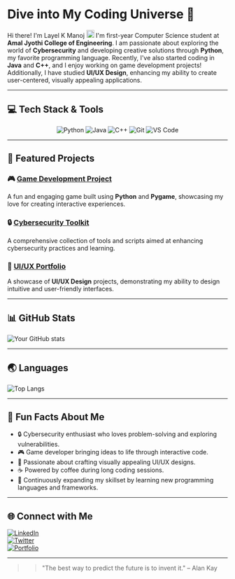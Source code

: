 # Dive into My Coding Universe 🚀

Hi there! I'm Layel K Manoj <img src="https://media.giphy.com/media/hvRJCLFzcasrR4ia7z/giphy.gif" width="18px"> I'm first-year Computer Science student at <STRONG>Amal Jyothi College of Engineering</strong>. I am passionate about exploring the world of **Cybersecurity** and developing creative solutions through **Python**, my favorite programming language. Recently, I've also started coding in **Java** and **C++**, and I enjoy working on game development projects! Additionally, I have studied **UI/UX Design**, enhancing my ability to create user-centered, visually appealing applications.

---

## 💻 Tech Stack & Tools
<div align="center">
  
![Python](https://img.shields.io/badge/Python-3776AB?style=for-the-badge&logo=python&logoColor=white)  ![Java](https://img.shields.io/badge/Java-ED8B00?style=for-the-badge&logo=java&logoColor=white) ![C++](https://img.shields.io/badge/C++-00599C?style=for-the-badge&logo=c%2B%2B&logoColor=white) ![Git](https://img.shields.io/badge/Git-F05032?style=for-the-badge&logo=git&logoColor=white) ![VS Code](https://img.shields.io/badge/VS%20Code-007ACC?style=for-the-badge&logo=visual-studio-code&logoColor=white) 


</div>


---

## 🎨 Featured Projects

### 🎮 [Game Development Project](https://github.com/LAYELKMANOJ)
A fun and engaging game built using **Python** and **Pygame**, showcasing my love for creating interactive experiences. 

### 🔒 [Cybersecurity Toolkit](https://github.com/LAYELKMANOJ)
A comprehensive collection of tools and scripts aimed at enhancing cybersecurity practices and learning.

### 🎨 [UI/UX Portfolio](https://github.com/LAYELKMANOJ)
A showcase of **UI/UX Design** projects, demonstrating my ability to design intuitive and user-friendly interfaces.

---

## 📊 GitHub Stats

![Your GitHub stats](https://github-readme-stats.vercel.app/api?username=LAYELKMANOJ&show_icons=true&theme=merko)


---

## 🌏 Languages

![Top Langs](https://github-readme-stats.vercel.app/api/top-langs/?username=LAYELKMANOJ&layout=compact&theme=merko)


---

## 🌟 Fun Facts About Me

- 🔒 Cybersecurity enthusiast who loves problem-solving and exploring vulnerabilities.  
- 🎮 Game developer bringing ideas to life through interactive code.  
- 🎨 Passionate about crafting visually appealing UI/UX designs.  
- ☕ Powered by coffee during long coding sessions.  
- 🚀 Continuously expanding my skillset by learning new programming languages and frameworks.

---

## 🌐 Connect with Me

[![LinkedIn](https://img.shields.io/badge/LinkedIn-0077B5?style=for-the-badge&logo=linkedin&logoColor=white)](https://linkedin.com/in/yourprofile)  
[![Twitter](https://img.shields.io/badge/Twitter-1DA1F2?style=for-the-badge&logo=twitter&logoColor=white)](https://twitter.com/yourprofile)  
[![Portfolio](https://img.shields.io/badge/Portfolio-000?style=for-the-badge&logo=globe&logoColor=white)](https://yourportfolio.com)

---

>> "The best way to predict the future is to invent it." – Alan Kay



